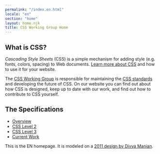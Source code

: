 ```yaml
---
permalink: "/index.en.html"
locale: "en"
section: "home"
layout: home.njk
title: CSS Working Group Home
---
```


<section class="banner">
  <div class="intro">
    <h1>What is CSS?</h1>
    <p><dfn>Cascading Style Sheets</dfn> (CSS) is a simple mechanism for
      adding style (e.g. fonts, colors, spacing) to Web documents.
      <a href="learn">Learn more about CSS</a> and how to use it for
      your website.</p>
    <p>The <a href="about">CSS Working Group</a> is responsible for
      maintaining the <a href="Specs">CSS standards</a>
      and developing the future of CSS.
      On our website you can find out about how CSS is designed,
      keep up to date with our work,
      and find out how to contribute to CSS yourself.
  </div>
  <nav class="qlinks">
    <h2>The Specifications</h2>
    <ul>
      <li><a href="Specs">Overview</a></li>
      <li><a href="http://www.w3.org/TR/CSS2/">CSS Level 2</a></li>
      <li><a href="http://www.w3.org/TR/CSS/">CSS Level 3</a></li>
      <li><a href="http://www.w3.org/Style/CSS/current-work">Current Work</a></li>
    </ul>
  </nav>
</section>

This is the EN homepage. It is modeled on a <a href="http://csswg.inkedblade.net/staging/redesign/divya/">2011 design by Divya Manian</a>.
